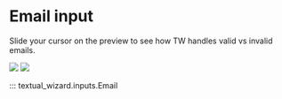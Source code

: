# Email input

Slide your cursor on the preview to see how TW handles valid vs invalid emails.

<img-comparison-slider hover="hover">
    <img slot="first" src="../email-valid.png" />
    <img slot="second" src="../email-invalid.png" />
</img-comparison-slider>

::: textual_wizard.inputs.Email
